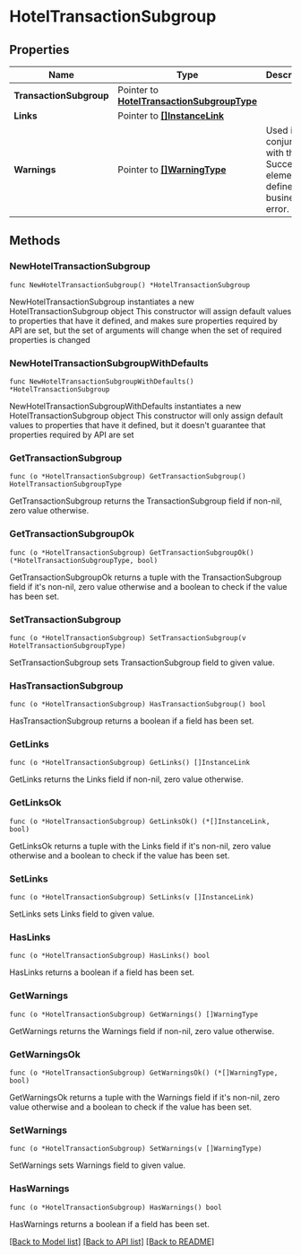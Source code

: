 # HotelTransactionSubgroup

## Properties

Name | Type | Description | Notes
------------ | ------------- | ------------- | -------------
**TransactionSubgroup** | Pointer to [**HotelTransactionSubgroupType**](HotelTransactionSubgroupType.md) |  | [optional] 
**Links** | Pointer to [**[]InstanceLink**](InstanceLink.md) |  | [optional] 
**Warnings** | Pointer to [**[]WarningType**](WarningType.md) | Used in conjunction with the Success element to define a business error. | [optional] 

## Methods

### NewHotelTransactionSubgroup

`func NewHotelTransactionSubgroup() *HotelTransactionSubgroup`

NewHotelTransactionSubgroup instantiates a new HotelTransactionSubgroup object
This constructor will assign default values to properties that have it defined,
and makes sure properties required by API are set, but the set of arguments
will change when the set of required properties is changed

### NewHotelTransactionSubgroupWithDefaults

`func NewHotelTransactionSubgroupWithDefaults() *HotelTransactionSubgroup`

NewHotelTransactionSubgroupWithDefaults instantiates a new HotelTransactionSubgroup object
This constructor will only assign default values to properties that have it defined,
but it doesn't guarantee that properties required by API are set

### GetTransactionSubgroup

`func (o *HotelTransactionSubgroup) GetTransactionSubgroup() HotelTransactionSubgroupType`

GetTransactionSubgroup returns the TransactionSubgroup field if non-nil, zero value otherwise.

### GetTransactionSubgroupOk

`func (o *HotelTransactionSubgroup) GetTransactionSubgroupOk() (*HotelTransactionSubgroupType, bool)`

GetTransactionSubgroupOk returns a tuple with the TransactionSubgroup field if it's non-nil, zero value otherwise
and a boolean to check if the value has been set.

### SetTransactionSubgroup

`func (o *HotelTransactionSubgroup) SetTransactionSubgroup(v HotelTransactionSubgroupType)`

SetTransactionSubgroup sets TransactionSubgroup field to given value.

### HasTransactionSubgroup

`func (o *HotelTransactionSubgroup) HasTransactionSubgroup() bool`

HasTransactionSubgroup returns a boolean if a field has been set.

### GetLinks

`func (o *HotelTransactionSubgroup) GetLinks() []InstanceLink`

GetLinks returns the Links field if non-nil, zero value otherwise.

### GetLinksOk

`func (o *HotelTransactionSubgroup) GetLinksOk() (*[]InstanceLink, bool)`

GetLinksOk returns a tuple with the Links field if it's non-nil, zero value otherwise
and a boolean to check if the value has been set.

### SetLinks

`func (o *HotelTransactionSubgroup) SetLinks(v []InstanceLink)`

SetLinks sets Links field to given value.

### HasLinks

`func (o *HotelTransactionSubgroup) HasLinks() bool`

HasLinks returns a boolean if a field has been set.

### GetWarnings

`func (o *HotelTransactionSubgroup) GetWarnings() []WarningType`

GetWarnings returns the Warnings field if non-nil, zero value otherwise.

### GetWarningsOk

`func (o *HotelTransactionSubgroup) GetWarningsOk() (*[]WarningType, bool)`

GetWarningsOk returns a tuple with the Warnings field if it's non-nil, zero value otherwise
and a boolean to check if the value has been set.

### SetWarnings

`func (o *HotelTransactionSubgroup) SetWarnings(v []WarningType)`

SetWarnings sets Warnings field to given value.

### HasWarnings

`func (o *HotelTransactionSubgroup) HasWarnings() bool`

HasWarnings returns a boolean if a field has been set.


[[Back to Model list]](../README.md#documentation-for-models) [[Back to API list]](../README.md#documentation-for-api-endpoints) [[Back to README]](../README.md)


